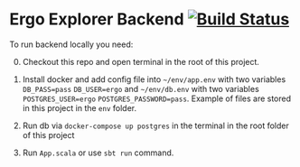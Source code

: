 # Ergo Explorer Backend [![Build Status](https://travis-ci.org/ergoplatform/explorer-back.svg?branch=master)](https://travis-ci.org/ergoplatform/explorer-back)

To run backend locally you need:

0. Checkout this repo and open terminal in the root of this project.

1. Install docker and add config file into `~/env/app.env` with two variables `DB_PASS=pass` `DB_USER=ergo` and `~/env/db.env` with two variables `POSTGRES_USER=ergo` `POSTGRES_PASSWORD=pass`. Example of files are stored in this project in the `env` folder.

2. Run db via `docker-compose up postgres` in the terminal in the root folder of this project

3. Run `App.scala` or use `sbt run` command.
